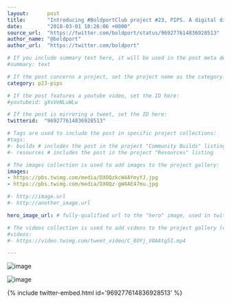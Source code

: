 ```yaml
---
layout:      post
title:       "Introducing #BoldportClub project #23, PIPS. A digital die* using the CD4060 * not for cryptographic use"
date:        "2018-03-01 18:26:06 +0000"
source_url:  "https://twitter.com/boldport/status/969277614836928513"
author_name: "@boldport"
author_url:  "https://twitter.com/boldport"

# If you include summary text here, it will be used in the post meta description instead of an excerpt from the post body
#summary: text

# If the post concerns a project, set the project name as the category:
category: p23-pips

# If the post features a youtube video, set the ID here:
#youtubeid: gXsVeNLuWLw

# If the post is mirroring a tweet, set the ID here:
twitterid:  "969277614836928513"

# Tags are used to include the post in specific project collections:
#tags:
#- builds # includes the post in the project "Community Builds" listing
#- resources # includes the post in the project "Resources" listing

# The images collection is used to add images to the project gallery:
images:
- https://pbs.twimg.com/media/DXOQzkcW4AYmyYJ.jpg
- https://pbs.twimg.com/media/DXOQz-gW4AE47mu.jpg

#- http://image.url
#- http://another_image.url

hero_image_url: # fully-qualified url to the "hero" image, used in twitter cards for example

# The videos collection is used to add videos to the project gallery (currently only mp4):
#videos:
#- https://video.twimg.com/tweet_video/C_8OYj_V0AAtg5I.mp4

---
```


![image](https://pbs.twimg.com/media/DXOQzkcW4AYmyYJ.jpg)

![image](https://pbs.twimg.com/media/DXOQz-gW4AE47mu.jpg)

{% include twitter-embed.html id='969277614836928513' %}


